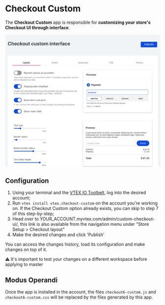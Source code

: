 # Checkout Custom

The **Checkout Custom** app is responsible for **customizing your store's Checkout UI through interface**.

![Home Screen](./images/screenshot.png)

## Configuration

1.  Using your terminal and the [VTEX IO Toolbelt](https://vtex.io/docs/recipes/development/vtex-io-cli-installment-and-command-reference), log into the desired account;
2.  Run `vtex install vtex.checkout-custom` on the account you're working on. If the Checkout Custom option already exists, you can skip to step 7 of this step-by-step;
3.  Head over to YOUR_ACCOUNT.myvtex.com/admin/custom-checkout-ui/, this link is also available from the navigation menu under "Store Setup > Checkout layout"
4.  Make the desired changes and click 'Publish'

You can access the changes history, load its configuration and make changes on top of it.

:warning: It's important to test your changes on a different workspace before applying to master

## Modus Operandi 

Once the app is installed in the account, the files `checkout6-custom.js` and `checkout6-custom.css` will be replaced by the files generated by this app.
